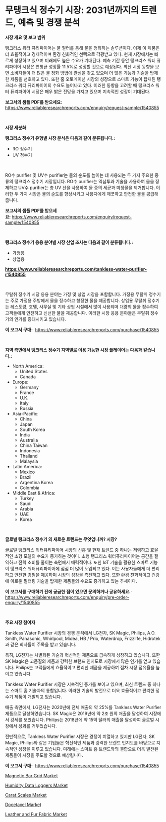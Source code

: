 <p><h1>무탱크식 정수기 시장: 2031년까지의 트렌드, 예측 및 경쟁 분석</h1></p><p><strong>시장 개요 및 보고 범위</strong></p>
<p><p>탱크리스 워터 퓨리파이어는 물 필터를 통해 물을 정화하는 솔루션이다. 이제 이 제품은 더 효율적이고 경제적이며 환경 친화적인 선택으로 각광받고 있다. 현재 시장에서는 빠르게 성장하고 있으며 미래에도 높은 수요가 기대된다. 예측 기간 동안 탱크리스 워터 퓨리파이어 시장은 연평균 성장률 11.5%로 성장할 것으로 예상된다. 최신 시장 동향을 보면 소비자들이 더 많은 물 정화 방법에 관심을 갖고 있으며 더 많은 기능과 기술을 탑재한 제품을 선호하고 있다. 또한 홈 오토메이션 시장의 성장으로 스마트 기능이 탑재된 탱크리스 워터 퓨리파이어의 수요도 늘어나고 있다. 이러한 동향을 고려할 때 탱크리스 워터 퓨리파이어 시장은 매우 밝은 전망을 가지고 있으며 지속적인 성장이 기대된다.</p></p>
<p><strong>보고서의 샘플 PDF를 받으세요:</strong> <a href="https://www.reliableresearchreports.com/enquiry/request-sample/1540855">https://www.reliableresearchreports.com/enquiry/request-sample/1540855</a></p>
<p>&nbsp;</p>
<p><strong>시장 세분화</strong></p>
<p><strong>탱크리스 정수기 유형별 시장 분석은 다음과 같이 분류됩니다.:</strong></p>
<p><ul><li>RO 정수기</li><li>UV 정수기</li></ul></p>
<p>&nbsp;</p>
<p><p>RO수 purifier 및 UV수 purifier는 물의 순도를 높이는 데 사용되는 두 가지 주요한 종류의 탱크리스 정수기 시장입니다. RO수 purifier는 역삼투과 기술을 사용하여 물을 정제하고 UV수 purifier는 총 UV 선을 사용하여 물 중의 세균과 미생물을 제거합니다. 이러한 두 가지 시장은 물의 순도를 향상시키고 사용자에게 깨끗하고 안전한 물을 공급해줍니다.</p></p>
<p><strong>보고서의 샘플 PDF를 받으세요:</strong>&nbsp;<a href="https://www.reliableresearchreports.com/enquiry/request-sample/1540855">https://www.reliableresearchreports.com/enquiry/request-sample/1540855</a></p>
<p>&nbsp;</p>
<p><strong> 탱크리스 정수기 응용 분야별 시장 산업 조사는 다음과 같이 분류됩니다.:</strong></p>
<p><ul><li>가정용</li><li>상업용</li></ul></p>
<p><strong><a href="https://www.reliableresearchreports.com/tankless-water-purifier-r1540855">https://www.reliableresearchreports.com/tankless-water-purifier-r1540855</a></strong></p>
<p>&nbsp;</p>
<p><p>무탈취 정수기 시장 응용 분야는 가정 및 상업 시장을 포함합니다. 가정용 무탈취 정수기는 주로 가정용 주방에서 물을 정수하고 청정한 물을 제공합니다. 상업용 무탈취 정수기는 레스토랑, 호텔, 사무실 및 기타 상업 시설에서 많이 사용되며 대량의 물을 정수하여 고객들에게 안전하고 신선한 물을 제공합니다. 이러한 시장 응용 분야들은 무탈취 정수기의 인기를 증대시키고 있습니다.</p></p>
<p><strong>이 보고서 구매:</strong>&nbsp; <a href="https://www.reliableresearchreports.com/purchase/1540855">https://www.reliableresearchreports.com/purchase/1540855</a></p>
<p>&nbsp;</p>
<p><strong>지역 측면에서 탱크리스 정수기 지역별로 이용 가능한 시장 플레이어는 다음과 같습니다.:</strong></p>
<p><ul>
    <li>
        North America:
        <ul>
            <li>United States</li>
            <li>Canada</li>
        </ul>
    </li>
    <li>
        Europe:
        <ul>
            <li>Germany</li>
            <li>France</li>
            <li>U.K.</li>
            <li>Italy</li>
            <li>Russia</li>
        </ul>
    </li>
    <li>
        Asia-Pacific:
        <ul>
            <li>China</li>
            <li>Japan</li>
            <li>South Korea</li>
            <li>India</li>
            <li>Australia</li>
            <li>China Taiwan</li>
            <li>Indonesia</li>
            <li>Thailand</li>
            <li>Malaysia</li>
        </ul>
    </li>
    <li>
        Latin America:
        <ul>
            <li>Mexico</li>
            <li>Brazil</li>
            <li>Argentina Korea</li>
            <li>Colombia</li>
        </ul>
    </li>
    <li>
        Middle East & Africa:
        <ul>
            <li>Turkey</li>
            <li>Saudi</li>
            <li>Arabia</li>
            <li>UAE</li>
            <li>Korea</li>
        </ul>
    </li>
    </ul></p>
<p>&nbsp;</p>
<p><strong>글로벌 탱크리스 정수기 의 새로운 트렌드는 무엇입니까? 시장?</strong></p>
<p><p>글로벌 탱크리스 워터퓨리파이어 시장의 신흥 및 현재 트렌드 중 하나는 저렴하고 효율적인 소형 모델의 수요가 증가하는 것이다. 소형 탱크리스 워터퓨리파이어는 공간을 절약하고 전력 소비를 줄이는 측면에서 매력적이다. 또한 IoT 기술을 활용한 스마트 기능이 탱크리스 워터퓨리파이어에 점점 더 많이 도입되고 있다. 이는 사용자들에게 더 편리하고 안전한 경험을 제공하며 시장의 성장을 촉진하고 있다. 또한 환경 친화적이고 건강에 이로운 필터링 기술을 탑재한 제품들의 수요도 증가하고 있는 추세이다.</p></p>
<p><strong>이 보고서를 구매하기 전에 궁금한 점이 있으면 문의하거나 공유하세요.</strong>- <a href="https://www.reliableresearchreports.com/enquiry/pre-order-enquiry/1540855">https://www.reliableresearchreports.com/enquiry/pre-order-enquiry/1540855</a></p>
<p>&nbsp;</p>
<p><strong>주요 시장 참여자</strong></p>
<p><p>Tankless Water Purifier 시장의 경쟁 분석에서 LG전자, SK Magic, Philips, A.O. Smith, Panasonic, Whirlpool, Midea, HB / Prio, Waterdrop, Frizzlife, Hidrotek과 같은 회사들이 주목을 받고 있습니다. </p><p>특히, LG전자는 차별화된 기술과 혁신적인 제품으로 급속하게 성장하고 있습니다. 또한 SK Magic은 고품질의 제품과 강력한 브랜드 인지도로 시장에서 많은 인기를 얻고 있습니다. Philips는 고객들에게 효율적이고 편리한 제품을 제공하여 점차 시장 점유율을 높이고 있습니다.</p><p>Tankless Water Purifier 시장은 지속적인 증가를 보이고 있으며, 최신 트렌드 중 하나는 스마트 홈 기술과의 통합입니다. 이러한 기술의 발전으로 더욱 효율적이고 편리한 정수기 제품이 개발되고 있습니다.</p><p>매출 측면에서, LG전자는 2020년에 전체 매출의 약 25%를 Tankless Water Purifier 제품으로 달성하였습니다. SK Magic은 2019년에 약 2조 원의 매출을 달성하여 시장에서 강세를 보였습니다. Philips는 2018년에 약 15억 달러의 매출을 달성하여 글로벌 시장에서 성과를 거두었습니다.</p><p>전반적으로, Tankless Water Purifier 시장은 경쟁이 치열하고 있지만 LG전자, SK Magic, Philips와 같은 기업들은 혁신적인 제품과 강력한 브랜드 인지도를 바탕으로 지속적인 성장을 이루고 있습니다. 미래에는 스마트 홈 트렌드와의 결합으로 더욱 발전된 제품들이 시장을 주도할 것으로 예상됩니다.</p></p>
<p><strong>이 보고서 구매:</strong>&nbsp;&nbsp;<a href="https://www.reliableresearchreports.com/purchase/1540855">https://www.reliableresearchreports.com/purchase/1540855</a></p>
<p><p><a href="https://issuu.com/reportprime-2/docs/magnetic-bar-grid-market-size-2030.pptx">Magnetic Bar Grid Market</a></p><p><a href="https://www.linkedin.com/pulse/humidity-data-loggers-market-comprehensive-assessment-zsppc">Humidity Data Loggers Market</a></p><p><a href="https://www.linkedin.com/pulse/carat-scalesnbspmarket-focuses-market-share-size-projected-xjoqc">Carat Scales Market</a></p><p><a href="https://github.com/luckyshygirl/Market-Research-Report-List-4/blob/main/docetaxel-market.md">Docetaxel Market</a></p><p><a href="https://issuu.com/reportprime-2/docs/leather-and-fur-fabric-market-size-2030.pptx">Leather and Fur Fabric Market</a></p></p>